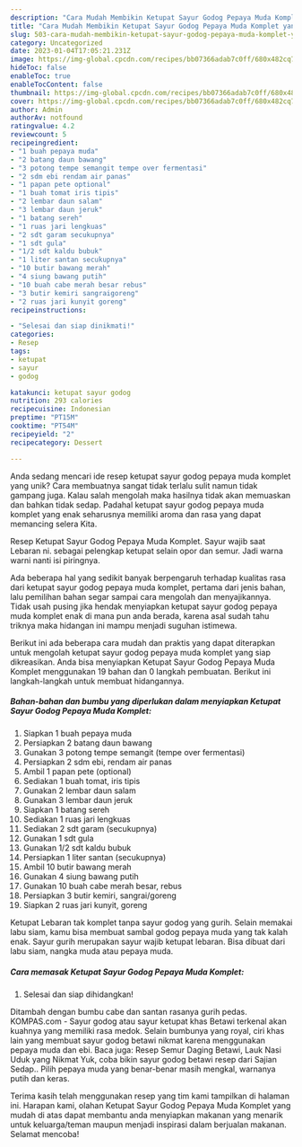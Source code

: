```yaml
---
description: "Cara Mudah Membikin Ketupat Sayur Godog Pepaya Muda Komplet yang Bisa Manjain Lidah"
title: "Cara Mudah Membikin Ketupat Sayur Godog Pepaya Muda Komplet yang Bisa Manjain Lidah"
slug: 503-cara-mudah-membikin-ketupat-sayur-godog-pepaya-muda-komplet-yang-bisa-manjain-lidah
category: Uncategorized
date: 2023-01-04T17:05:21.231Z
image: https://img-global.cpcdn.com/recipes/bb07366adab7c0ff/680x482cq70/ketupat-sayur-godog-pepaya-muda-komplet-foto-resep-utama.jpg
hideToc: false
enableToc: true
enableTocContent: false
thumbnail: https://img-global.cpcdn.com/recipes/bb07366adab7c0ff/680x482cq70/ketupat-sayur-godog-pepaya-muda-komplet-foto-resep-utama.jpg
cover: https://img-global.cpcdn.com/recipes/bb07366adab7c0ff/680x482cq70/ketupat-sayur-godog-pepaya-muda-komplet-foto-resep-utama.jpg
author: Admin
authorAv: notfound
ratingvalue: 4.2
reviewcount: 5
recipeingredient:
- "1 buah pepaya muda"
- "2 batang daun bawang"
- "3 potong tempe semangit tempe over fermentasi"
- "2 sdm ebi rendam air panas"
- "1 papan pete optional"
- "1 buah tomat iris tipis"
- "2 lembar daun salam"
- "3 lembar daun jeruk"
- "1 batang sereh"
- "1 ruas jari lengkuas"
- "2 sdt garam secukupnya"
- "1 sdt gula"
- "1/2 sdt kaldu bubuk"
- "1 liter santan secukupnya"
- "10 butir bawang merah"
- "4 siung bawang putih"
- "10 buah cabe merah besar rebus"
- "3 butir kemiri sangraigoreng"
- "2 ruas jari kunyit goreng"
recipeinstructions:

- "Selesai dan siap dinikmati!"
categories:
- Resep
tags:
- ketupat
- sayur
- godog

katakunci: ketupat sayur godog 
nutrition: 293 calories
recipecuisine: Indonesian
preptime: "PT15M"
cooktime: "PT54M"
recipeyield: "2"
recipecategory: Dessert

---
```





Anda sedang mencari ide resep ketupat sayur godog pepaya muda komplet yang unik? Cara membuatnya sangat tidak terlalu sulit namun tidak gampang juga. Kalau salah mengolah maka hasilnya tidak akan memuaskan dan bahkan tidak sedap. Padahal ketupat sayur godog pepaya muda komplet yang enak seharusnya memiliki aroma dan rasa yang dapat memancing selera Kita.





Resep Ketupat Sayur Godog Pepaya Muda Komplet. Sayur wajib saat Lebaran ni. sebagai pelengkap ketupat selain opor dan semur. Jadi warna warni nanti isi piringnya.

Ada beberapa hal yang sedikit banyak berpengaruh terhadap kualitas rasa dari ketupat sayur godog pepaya muda komplet, pertama dari jenis bahan, lalu pemilihan bahan segar sampai cara mengolah dan menyajikannya. Tidak usah pusing jika hendak menyiapkan ketupat sayur godog pepaya muda komplet enak di mana pun anda berada, karena asal sudah tahu triknya maka hidangan ini mampu menjadi suguhan istimewa.






Berikut ini ada beberapa cara mudah dan praktis yang dapat diterapkan untuk mengolah ketupat sayur godog pepaya muda komplet yang siap dikreasikan. Anda bisa menyiapkan Ketupat Sayur Godog Pepaya Muda Komplet menggunakan 19 bahan dan 0 langkah pembuatan. Berikut ini langkah-langkah untuk membuat hidangannya.

<!--inarticleads1-->

##### Bahan-bahan dan bumbu yang diperlukan dalam menyiapkan Ketupat Sayur Godog Pepaya Muda Komplet:

1. Siapkan 1 buah pepaya muda
1. Persiapkan 2 batang daun bawang
1. Gunakan 3 potong tempe semangit (tempe over fermentasi)
1. Persiapkan 2 sdm ebi, rendam air panas
1. Ambil 1 papan pete (optional)
1. Sediakan 1 buah tomat, iris tipis
1. Gunakan 2 lembar daun salam
1. Gunakan 3 lembar daun jeruk
1. Siapkan 1 batang sereh
1. Sediakan 1 ruas jari lengkuas
1. Sediakan 2 sdt garam (secukupnya)
1. Gunakan 1 sdt gula
1. Gunakan 1/2 sdt kaldu bubuk
1. Persiapkan 1 liter santan (secukupnya)
1. Ambil 10 butir bawang merah
1. Gunakan 4 siung bawang putih
1. Gunakan 10 buah cabe merah besar, rebus
1. Persiapkan 3 butir kemiri, sangrai/goreng
1. Siapkan 2 ruas jari kunyit, goreng


Ketupat Lebaran tak komplet tanpa sayur godog yang gurih. Selain memakai labu siam, kamu bisa membuat sambal godog pepaya muda yang tak kalah enak. Sayur gurih merupakan sayur wajib ketupat lebaran. Bisa dibuat dari labu siam, nangka muda atau pepaya muda. 

<!--inarticleads2-->

##### Cara memasak Ketupat Sayur Godog Pepaya Muda Komplet:


1. Selesai dan siap dihidangkan!

Ditambah dengan bumbu cabe dan santan rasanya gurih pedas. KOMPAS.com - Sayur godog atau sayur ketupat khas Betawi terkenal akan kuahnya yang memiliki rasa medok. Selain bumbunya yang royal, ciri khas lain yang membuat sayur godog betawi nikmat karena menggunakan pepaya muda dan ebi. Baca juga: Resep Semur Daging Betawi, Lauk Nasi Uduk yang Nikmat Yuk, coba bikin sayur godog betawi resep dari Sajian Sedap.. Pilih pepaya muda yang benar-benar masih mengkal, warnanya putih dan keras. 

Terima kasih telah menggunakan resep yang tim kami tampilkan di halaman ini. Harapan kami, olahan Ketupat Sayur Godog Pepaya Muda Komplet yang mudah di atas dapat membantu anda menyiapkan makanan yang menarik untuk keluarga/teman maupun menjadi inspirasi dalam berjualan makanan. Selamat mencoba!
